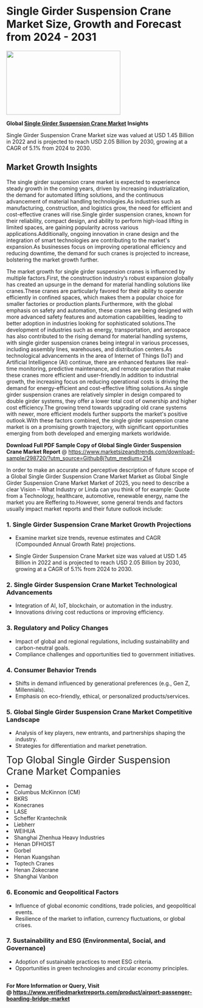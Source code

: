 <H1>Single Girder Suspension Crane Market Size, Growth and Forecast from 2024 - 2031</H1><img class="aligncenter size-medium wp-image-584254" src="https://thirdeyenews.in/wp-content/uploads/2024/09/Global-Market-Research-300x168.jpeg" alt="" width="300" height="168" /><p><strong>Global&nbsp;<a href="https://www.marketsizeandtrends.com/download-sample/298720/?utm_source=Github8j?utm_medium=214">Single Girder Suspension Crane Market</a> Insights</strong></p><p>Single Girder Suspension Crane Market size was valued at USD 1.45 Billion in 2022 and is projected to reach USD 2.05 Billion by 2030, growing at a CAGR of 5.1% from 2024 to 2030.</p><p><h2>Market Growth Insights</h2> <p>The single girder suspension crane market is expected to experience steady growth in the coming years, driven by increasing industrialization, the demand for automated lifting solutions, and the continuous advancement of material handling technologies.As industries such as manufacturing, construction, and logistics grow, the need for efficient and cost-effective cranes will rise.Single girder suspension cranes, known for their reliability, compact design, and ability to perform high-load lifting in limited spaces, are gaining popularity across various applications.Additionally, ongoing innovation in crane design and the integration of smart technologies are contributing to the market's expansion.As businesses focus on improving operational efficiency and reducing downtime, the demand for such cranes is projected to increase, bolstering the market growth further.</p> <p>The market growth for single girder suspension cranes is influenced by multiple factors.First, the construction industry’s robust expansion globally has created an upsurge in the demand for material handling solutions like cranes.These cranes are particularly favored for their ability to operate efficiently in confined spaces, which makes them a popular choice for smaller factories or production plants.Furthermore, with the global emphasis on safety and automation, these cranes are being designed with more advanced safety features and automation capabilities, leading to better adoption in industries looking for sophisticated solutions.The development of industries such as energy, transportation, and aerospace has also contributed to the rising demand for material handling systems, with single girder suspension cranes being integral in various processes, including assembly lines, warehouses, and distribution centers.As technological advancements in the area of Internet of Things (IoT) and Artificial Intelligence (AI) continue, there are enhanced features like real-time monitoring, predictive maintenance, and remote operation that make these cranes more efficient and user-friendly.In addition to industrial growth, the increasing focus on reducing operational costs is driving the demand for energy-efficient and cost-effective lifting solutions.As single girder suspension cranes are relatively simpler in design compared to double girder systems, they offer a lower total cost of ownership and higher cost efficiency.The growing trend towards upgrading old crane systems with newer, more efficient models further supports the market's positive outlook.With these factors combined, the single girder suspension crane market is on a promising growth trajectory, with significant opportunities emerging from both developed and emerging markets worldwide.</p> <p><span class=""><strong>Download Full PDF Sample Copy of Global Single Girder Suspension Crane Market Report</strong> @ <a href="https://www.marketsizeandtrends.com/download-sample/298720/?utm_source=Github8j?utm_medium=214" target="_blank">https://www.marketsizeandtrends.com/download-sample/298720/?utm_source=Github8j?utm_medium=214</a></span></p><p>In order to make an accurate and perceptive description of future scope of a Global&nbsp;Single Girder Suspension Crane Market Market as Global&nbsp;Single Girder Suspension Crane Market Market of 2025, you need to describe a clear Vision &ndash; What Industry or Linda can you think of for example: Quote from a Technology, healthcare, automotive, renewable energy, name the market you are Reffering to.However, some general trends and factors usually impact market reports and their future outlook include:</p><h3>1.&nbsp;<strong>Single Girder Suspension Crane Market Growth Projections</strong></h3><ul><li>Examine market size trends, revenue estimates and CAGR (Compounded Annual Growth Rate) projections.</li><li><p>Single Girder Suspension Crane Market size was valued at USD 1.45 Billion in 2022 and is projected to reach USD 2.05 Billion by 2030, growing at a CAGR of 5.1% from 2024 to 2030.</p></li></ul><h3>2.&nbsp;<strong>Single Girder Suspension Crane Market Technological Advancements</strong></h3><ul><li>Integration of AI, IoT, blockchain, or automation in the industry.</li><li>Innovations driving cost reductions or improving efficiency.</li></ul><h3>3.&nbsp;<strong>Regulatory and Policy Changes</strong></h3><ul><li>Impact of global and regional regulations, including sustainability and carbon-neutral goals.</li><li>Compliance challenges and opportunities tied to government initiatives.</li></ul><h3>4.&nbsp;<strong>Consumer Behavior Trends</strong></h3><ul><li>Shifts in demand influenced by generational preferences (e.g., Gen Z, Millennials).</li><li>Emphasis on eco-friendly, ethical, or personalized products/services.</li></ul><h3>5.&nbsp;<strong>Global Single Girder Suspension Crane Market Competitive Landscape</strong></h3><ul><li>Analysis of key players, new entrants, and partnerships shaping the industry.</li><li>Strategies for differentiation and market penetration.</li></ul><p data-pm-slice="1 1 []"><span style="color: inherit; font-family: inherit; font-size: 25px;">Top Global Single Girder Suspension Crane Market Companies</span></p><div class="" data-test-id=""><p><li>Demag</li><li> Columbus McKinnon (CM)</li><li> BKRS</li><li> Konecranes</li><li> LASE</li><li> Scheffer Krantechnik</li><li> Liebherr</li><li> WEIHUA</li><li> Shanghai Zhenhua Heavy Industries</li><li> Henan DFHOIST</li><li> Gorbel</li><li> Henan Kuangshan</li><li> Toptech Cranes</li><li> Henan Zokecrane</li><li> Shanghai Vanbon</li></p></div><h3>6.&nbsp;<strong>Economic and Geopolitical Factors</strong></h3><ul><li>Influence of global economic conditions, trade policies, and geopolitical events.</li><li>Resilience of the market to inflation, currency fluctuations, or global crises.</li></ul><h3>7.&nbsp;<strong>Sustainability and ESG (Environmental, Social, and Governance)</strong></h3><ul><li>Adoption of sustainable practices to meet ESG criteria.</li><li>Opportunities in green technologies and circular economy principles.</li></ul><h2><strong style="font-size: 14px;">For More Information or Query, Visit @&nbsp;</strong><a style="background-color: #ffffff; font-size: 14px;" href="https://www.marketsizeandtrends.com/report/single-girder-suspension-crane-market/" target="_blank">https://www.verifiedmarketreports.com/product/airport-passenger-boarding-bridge-market</a></h2>